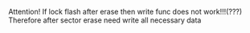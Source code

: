 Attention! If lock flash after erase then write func does not work!!!(???)
Therefore after sector erase need write all necessary data
